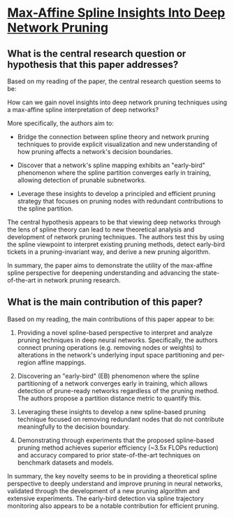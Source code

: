 # [Max-Affine Spline Insights Into Deep Network Pruning](https://arxiv.org/abs/2101.02338v4)

## What is the central research question or hypothesis that this paper addresses?

 Based on my reading of the paper, the central research question seems to be:

How can we gain novel insights into deep network pruning techniques using a max-affine spline interpretation of deep networks?

More specifically, the authors aim to:

- Bridge the connection between spline theory and network pruning techniques to provide explicit visualization and new understanding of how pruning affects a network's decision boundaries.

- Discover that a network's spline mapping exhibits an "early-bird" phenomenon where the spline partition converges early in training, allowing detection of prunable subnetworks. 

- Leverage these insights to develop a principled and efficient pruning strategy that focuses on pruning nodes with redundant contributions to the spline partition.

The central hypothesis appears to be that viewing deep networks through the lens of spline theory can lead to new theoretical analysis and development of network pruning techniques. The authors test this by using the spline viewpoint to interpret existing pruning methods, detect early-bird tickets in a pruning-invariant way, and derive a new pruning algorithm.

In summary, the paper aims to demonstrate the utility of the max-affine spline perspective for deepening understanding and advancing the state-of-the-art in network pruning research.


## What is the main contribution of this paper?

 Based on my reading, the main contributions of this paper appear to be:

1. Providing a novel spline-based perspective to interpret and analyze pruning techniques in deep neural networks. Specifically, the authors connect pruning operations (e.g. removing nodes or weights) to alterations in the network's underlying input space partitioning and per-region affine mappings. 

2. Discovering an "early-bird" (EB) phenomenon where the spline partitioning of a network converges early in training, which allows detection of prune-ready networks regardless of the pruning method. The authors propose a partition distance metric to quantify this.

3. Leveraging these insights to develop a new spline-based pruning technique focused on removing redundant nodes that do not contribute meaningfully to the decision boundary.

4. Demonstrating through experiments that the proposed spline-based pruning method achieves superior efficiency (~3.5x FLOPs reduction) and accuracy compared to prior state-of-the-art techniques on benchmark datasets and models.

In summary, the key novelty seems to be in providing a theoretical spline perspective to deeply understand and improve pruning in neural networks, validated through the development of a new pruning algorithm and extensive experiments. The early-bird detection via spline trajectory monitoring also appears to be a notable contribution for efficient pruning.
